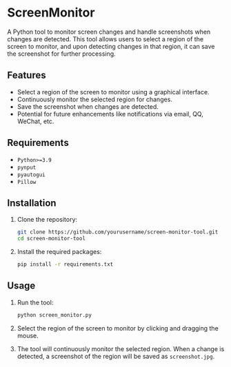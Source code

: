 # ScreenMonitor

A Python tool to monitor screen changes and handle screenshots when changes are detected. This tool allows users to select a region of the screen to monitor, and upon detecting changes in that region, it can save the screenshot for further processing.

## Features

- Select a region of the screen to monitor using a graphical interface.
- Continuously monitor the selected region for changes.
- Save the screenshot when changes are detected.
- Potential for future enhancements like notifications via email, QQ, WeChat, etc.

## Requirements
- `Python>=3.9`
- `pynput`
- `pyautogui`
- `Pillow`

## Installation
1. Clone the repository:
    ```sh
    git clone https://github.com/yourusername/screen-monitor-tool.git
    cd screen-monitor-tool
    ```
2. Install the required packages:
    ```sh
    pip install -r requirements.txt
    ```

## Usage
1. Run the tool:
    ```sh
    python screen_monitor.py
    ```

2. Select the region of the screen to monitor by clicking and dragging the mouse.

3. The tool will continuously monitor the selected region. When a change is detected, a screenshot of the region will be saved as `screenshot.jpg`.
